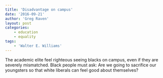 ```yaml
---
title: 'Disadvantage on campus'
date: '2016-09-21'
author: 'Greg Raven'
layout: post
categories:
    - education
    - equality
tags:
    - 'Walter E. Williams'
---
```


The academic elite feel righteous seeing blacks on campus, even if they are severely mismatched. Black people must ask: Are we going to sacrifice our youngsters so that white liberals can feel good about themselves?
